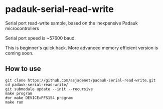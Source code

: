 # padauk-serial-read-write
Serial port read-write sample, based on the inexpensive Padauk microcontrollers

Serial port speed is ~57600 baud.

This is beginner's quick hack. More advanced memory efficient version is coming soon.

## How to use

    git clone https://github.com/asjadenet/padauk-serial-read-write.git
	cd padauk-serial-read-write/
    git submodule update --init --recursive
	make program 
	#or make DEVICE=PFS154 program
	make run
